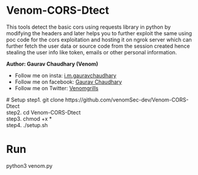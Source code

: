 # Venom-CORS-Dtect
This tools detect the basic cors using requests library in python by modifying the headers and later helps you to further exploit the same using poc code for the cors exploitation and hosting it on ngrok server which can further fetch the user data or source code from the session created hence stealing the user info like token, emails or other personal information.

<B> Author: Gaurav Chaudhary (Venom) </B><br>
<ul>
<li>Follow me on insta: <a href='https://instagram.com/i.m.gauravchaudhary'> i.m.gauravchaudhary </a><br></li>
<li>Follow me on facebook: <a href='https://facebook.com/venomgrills'> Gaurav Chaudhary </a><br></li>
  <li>Follow me on Twitter: <a href='https://twitter.com/venomgrills'> Venomgrills </a><br></li>
</ul>
# Setup
step1. git clone https://github.com/venomSec-dev/Venom-CORS-Dtect <br>
step2. cd Venom-CORS-Dtect <br>
step3. chmod +x * <br>
step4. ./setup.sh <br>

# Run
python3 venom.py
